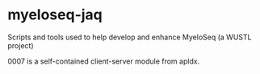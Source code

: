 # myeloseq-jaq
Scripts and tools used to help develop and enhance MyeloSeq (a WUSTL project)

0007 is a self-contained client-server module from apldx.
